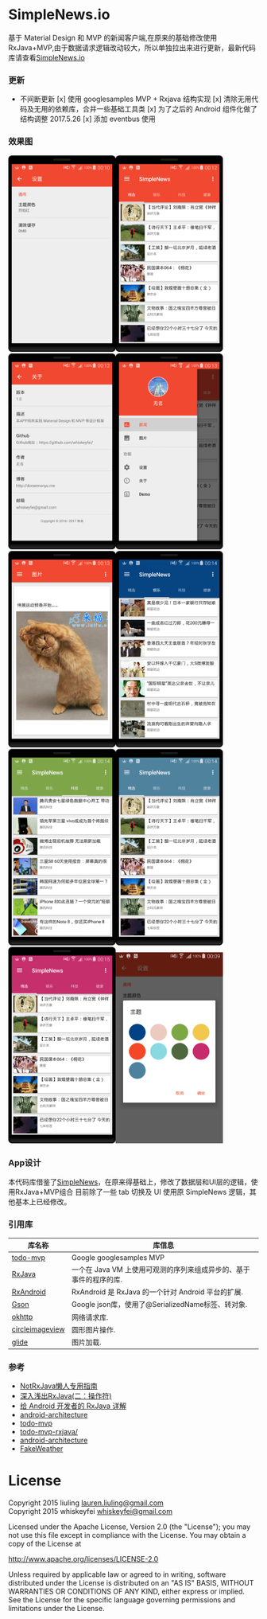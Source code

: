 # SimpleNews.io
基于 Material Design 和 MVP 的新闻客户端,在原来的基础修改使用 RxJava+MVP,由于数据请求逻辑改动较大，所以单独拉出来进行更新，最新代码库请查看[SimpleNews.io](https://github.com/whiskeyfei/SimpleNews.io)

### 更新

* 不间断更新
[x] 使用 googlesamples MVP + Rxjava 结构实现
[x] 清除无用代码及无用的依赖库，合并一些基础工具类
[x] 为了之后的 Android 组件化做了结构调整 2017.5.26
[x] 添加 eventbus 使用

### 效果图

<img src="screenshot/simple_1.jpg" width=216/><img src="screenshot/simple_2.jpg" width=216/><img src="screenshot/simple_3.jpg" width=216/><img src="screenshot/simple_4.jpg" width=216/><img src="screenshot/simple_5.jpg" width=216/><img src="screenshot/simple_6.jpg" width=216/><img src="screenshot/simple_7.jpg" width=216/><img src="screenshot/simple_8.jpg" width=216/><img src="screenshot/simple_9.jpg" width=216/><img src="screenshot/simple_10.png" width=216/>

### App设计

本代码库借鉴了[SimpleNews](https://github.com/liuling07/SimpleNews)，在原来得基础上，修改了数据层和UI层的逻辑，使用RxJava+MVP组合
目前除了一些 tab 切换及 UI 使用原 SimpleNews 逻辑，其他基本上已经修改。

### 引用库

库名称 | 库信息
------- | -------
[todo-mvp](https://github.com/googlesamples/android-architecture/tree/todo-mvp/)  | Google googlesamples MVP
[RxJava](https://github.com/ReactiveX/RxJava) | 一个在 Java VM 上使用可观测的序列来组成异步的、基于事件的程序的库.
[RxAndroid](https://github.com/ReactiveX/RxAndroid) | RxAndroid 是 RxJava 的一个针对 Android 平台的扩展.
[Gson](https://github.com/google/gson) | Google json库，使用了@SerializedName标签、转对象.
[okhttp](https://github.com/square/okhttp) |  网络请求库.
[circleimageview](https://github.com/hdodenhof/CircleImageView) | 圆形图片操作.
[glide](https://github.com/bumptech/glide) | 图片加载.


### 参考

* [NotRxJava懒人专用指南](http://www.devtf.cn/?p=323)
* [深入浅出RxJava(二：操作符)](https://github.com/lzyzsd/Awesome-RxJava?hmsr=toutiao.io&utm_medium=toutiao.io&utm_source=toutiao.io)
* [给 Android 开发者的 RxJava 详解](http://gank.io/post/560e15be2dca930e00da1083#toc_1)
* [android-architecture](https://github.com/googlesamples/android-architecture) 
* [todo-mvp](https://github.com/googlesamples/android-architecture/tree/todo-mvp/) 
* [todo-mvp-rxjava/](https://github.com/googlesamples/android-architecture/tree/todo-mvp-rxjava/)
* [android-architecture](https://github.com/googlesamples/android-architecture)
* [FakeWeather](https://github.com/li-yu/FakeWeather)

# License
Copyright 2015 liuling <lauren.liuling@gmail.com><br/>
Copyright 2015 whiskeyfei <whiskeyfei@gmail.com><br/>

Licensed under the Apache License, Version 2.0 (the "License");
you may not use this file except in compliance with the License.
You may obtain a copy of the License at

   http://www.apache.org/licenses/LICENSE-2.0

Unless required by applicable law or agreed to in writing, software
distributed under the License is distributed on an "AS IS" BASIS,
WITHOUT WARRANTIES OR CONDITIONS OF ANY KIND, either express or implied.
See the License for the specific language governing permissions and
limitations under the License.

